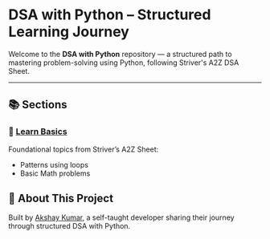 # DSA with Python – Structured Learning Journey

Welcome to the **DSA with Python** repository — a structured path to mastering problem-solving using Python, following Striver's A2Z DSA Sheet.

---

## 📚 Sections

### 📘 [Learn Basics](./LearnBasics/README.md)
Foundational topics from Striver’s A2Z Sheet:
- Patterns using loops
- Basic Math problems


## 🧠 About This Project

Built by [Akshay Kumar](https://github.com/your-username), a self-taught developer sharing their journey through structured DSA with Python.

